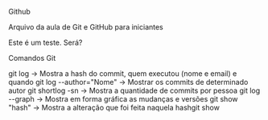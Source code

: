 Github

Arquivo da aula de Git e GitHub para iniciantes

Este é um teste. Será?

Comandos Git

git log -> Mostra a hash do commit, quem executou (nome e email) e quando
git log --author="Nome" -> Mostrar os commits de determinado autor
git shortlog -sn -> Mostra a quantidade de commits por pessoa
git log --graph -> Mostra em forma gráfica as mudanças e versões
git show "hash" -> Mostra a alteração que foi feita naquela hashgit show 